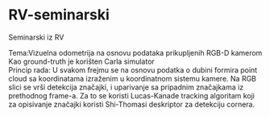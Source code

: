 # RV-seminarski
Seminarski iz RV

Tema:Vizuelna odometrija na osnovu podataka prikupljenih RGB-D kamerom  
Kao ground-truth je korišten Carla simulator  
Princip rada:
U svakom frejmu se na osnovu podatka o dubini formira point cloud sa koordinatama izraženim u koordinatnom sistemu kamere. Na RGB slici se vrši detekcija značajki, i uparivanje sa pripadnim značajkama iz prethodnog frame-a. Za to se koristi Lucas-Kanade tracking algoritam koji za opisivanje značajki koristi Shi-Thomasi deskriptor za detekciju cornera.
